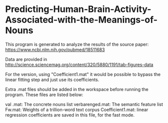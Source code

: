 # Predicting-Human-Brain-Activity-Associated-with-the-Meanings-of-Nouns
This program is generated to analyze the results of the source paper: https://www.ncbi.nlm.nih.gov/pubmed/18511683

Data are provided in http://science.sciencemag.org/content/320/5880/1191/tab-figures-data

For the <fast> version, using "Coefficient1.mat" it would be possible to bypass the linear fitting step and just use its coefficients.

Extra .mat files should be added in the workspace before running the program. These files are listed below:

val .mat: The concrete nouns list
verbarenged.mat: The semantic feature list
Fw.mat: Weights of a trillion-word text corpus 
Coefficient1.mat: linear regression coefficients are saved in this file, for the fast mode.
